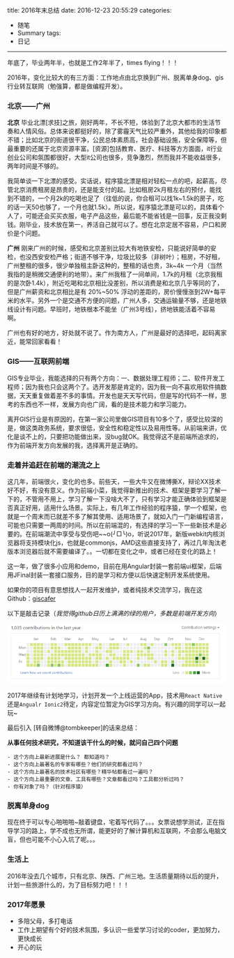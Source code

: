 title: 2016年末总结
date: 2016-12-23 20:55:29
categories:
- 随笔
- Summary
tags:
- 日记

---

年底了，毕业两年半，也就是工作2年半了，times flying！！！

2016年，变化比较大的有三方面：工作地点由北京换到广州、脱离单身dog、gis行业转互联网（勉强算，都是做编程开发）。

<!--more-->

### 北京——广州

**北京** 毕业北漂[求技]之旅，刚好两年，不长不短，体验到了北京大都市的生活节奏和人情风俗。总体来说都挺好的，除了雾霾天气比较严重外，其他给我的印象都不错；比如北京的街道很干净，公民总体素质高，社会基础设施，安全保障等，但最重要的还属于北京资源丰富。[资源]包括教育、医疗、科技等方方面面，it行业创业公司和氛围都很好，大型it公司也很多，竞争激烈，然而我并不能收益很多，两年时间是不够的。

我简单谈一下北漂的感受。实话说，程序猿北漂是相对轻松一点的吧，起薪高，尽管北京消费租房是昂贵的，还是能支付的起。比如租房2k月租左右的预付，能找到不错的，一个月2k的吃喝也足了（往低的说，你合租可以找1k~1.5k的房子，吃的话一天50也够了，一个月也就1.5k）。所以说，程序猿北漂是可以的，具体看个人了，可能还会买买衣服，电子产品这些，最后能不能省钱是一回事，反正我没剩钱。刚毕业，技术放在第一，养活自己就可以了。想在北京定居不容易，户口和房价是个问题。

**广州**  刚来广州的时候，感受和北京差别比较大有地铁安检，只能说好简单的安检，也没西安安检严格；街道不够干净，垃圾比较多（非树叶）；租房，不好租，广州整租的很多，很少单独租主卧这种的，整租的话也贵，3k~4k 一个月（当然我指的是稍微交通便利的地带）。来广州我租了一间单间，1.7k的月租（北京我租的是次卧1.4k），附近吃喝和北京相比没差别，所以消费是和北京几乎等同的了，但是广州薪资和北京相比是有 20%~50% 浮动的差距的，房价慢慢涨到2W+每平米的水平。另外一个是交通不方便的问题，广州人多，交通运输量不够，还是地铁线设计有问题。早班时，地铁根本不能坐（广州3号线），挤地铁能活着不容易啊。

广州也有好的地方，好处就不说了。作为南方人，广州是最好的选择吧，起码离家近，能常回家看看！


### GIS——互联网前端


GIS专业毕业，我能选择的只有两个方向：一、数据处理工程师；二、软件开发工程师；因为我也只会这两个了。选开发那是肯定的，因为我一向不喜欢用软件搞数据，天天重复做着差不多的事情。开发也是天天写代码，但是写的代码不一样，思考的东西也不一样，发展方向也广阔，看的是技术能力和学习能力。

离开GIS行业是有原因的，在第一家公司里做GIS项目有10多个了，感受比较深的是，做这类政务系统，要求很低，安全性和稳定性以及易用性等。从前端来讲，优化是谈不上的，只要把功能做出来，没bug就OK。我觉得这不是前端所追求的，作为前端开发方向发展的我，选择离开是正确的。


### 走着并追赶在前端的潮流之上

这几年，前端很火，变化的也多。前些天，一些大牛又在微博撕X，辩论XX技术好不好，有没有意义。作为前端小菜，我觉得新推出的技术、框架是要学习了解一下的，不管用不用上，学习了解一下没啥大不了，只有学习才能正确体验到框架是否真正好用，适用什么场景。实际上，有几年工作经验的程序猿，学一个框架，也就是一个周末而已就差不多了解其使用、适用场景了，就如入门一门新编程语言，可能也只需要一两周的时间。所以在前端混的，有选择的学习一下一些新技术是必要的。在前端潮流中享受与受伤吧~~o(╯□╰)o，听说2017年，新版webkit内核浏览器将支持模块化js，也就是commonjs，AMD这些直接支持了，再过几年淘汰老版本浏览器后就不需要编译了。。一切都在变化之中，或者已经在变化的路上！

这一年，做了很多小应用和demo，目前在用Angular封装一套前端ui框架，后端用JFinal封装一套接口服务，目的是学习和方便以后快速定制开发系统使用。

如果你的项目有意思想找人一起开发维护，或者纯技术交流学习，我在这Github：[giscafer](https://github.com/giscafer)

以下是敲击记录（*我觉得github日历上满满的绿的用户，多数是前端开发方向*）

![2016年Github提交记录](/static/img/2016-github.png)

2017年继续有计划地学习，计划开发一个上线运营的App，技术用`React Native`还是`Angualr Ionic2`待定，内容定位暂定为GIS学习方向。有兴趣的同学可以一起玩~


最后引入 [转自微博@tombkeeper]的话来总结：

**从事任何技术研究，不知道该干什么的时候，就问自己四个问题**

    - 这个方向上最新进展是什么？ 都知道吗？
    - 这个方向上最著名的专家有哪些？他们的研究都看过吗？
    - 这个方向上最著名的技术社区有哪些？精华帖都看过一遍吗？
    - 这个方向上最重要的文章、工具有哪些？文章都看过吗？工具都分析过吗？
    - 你有对象了吗？（针对程序猿）
   

### 脱离单身dog

现在终于可以专心啪啪啪~敲着键盘，宅着写代码了。。。女票说想学测试，正在指导学习的路上，学不成也无所谓，能更好的了解计算机和互联网，不会那么电脑文盲，但也可能不小心入坑了呢。。。

### 生活上

2016年没去几个城市，只有北京、陕西、广州三地。生活质量期待以后的提升，计划一些旅游什么的，为了目标努力吧！！！


### 2017年愿景

- 多陪父母，多打电话
- 工作上期望有个好的技术氛围，多认识一些爱学习讨论的coder，更加努力，更快成长
- 开心的玩



